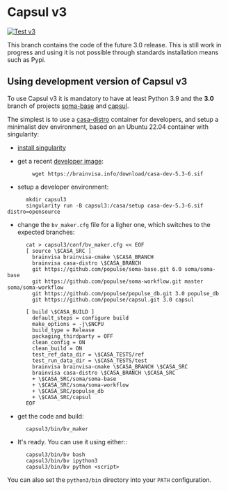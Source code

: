 # Capsul v3

[![Test v3](https://github.com/populse/capsul/actions/workflows/test-v3.yml/badge.svg?branch=3.0)](https://github.com/populse/capsul/actions/workflows/test-v3.yml)

This branch contains the code of the future 3.0 release. This is still work in progress and using it is not possible through standards installation means such as Pypi.

## Using development version of Capsul v3

To use Capsul v3 it is mandatory to have at least Python 3.9 and the **3.0** branch of projects [soma-base](https://github.com/populse/soma-base>) and [capsul](https://github.com/populse/capsul>).

The simplest is to use a [casa-distro](https://github.com/brainvisa/casa-distro>) container for developers, and setup a minimalist dev environment, based on an Ubuntu 22.04 container with singularity:

* [install singularity](https://brainvisa.info/web/download.html#prerequisites-for-singularity-on-linux>)


* get a recent [developer image](https://brainvisa.info/web/download.html#installing-a-singularity-developer-environment>):
```  
        wget https://brainvisa.info/download/casa-dev-5.3-6.sif
```

* setup a developer environment:
```
      mkdir capsul3
      singularity run -B capsul3:/casa/setup casa-dev-5.3-6.sif distro=opensource
```

* change the `bv_maker.cfg` file for a ligher one, which switches to the expected branches:
```
      cat > capsul3/conf/bv_maker.cfg << EOF
      [ source \$CASA_SRC ]
        brainvisa brainvisa-cmake \$CASA_BRANCH
        brainvisa casa-distro \$CASA_BRANCH
        git https://github.com/populse/soma-base.git 6.0 soma/soma-base
        git https://github.com/populse/soma-workflow.git master soma/soma-workflow
        git https://github.com/populse/populse_db.git 3.0 populse_db
        git https://github.com/populse/capsul.git 3.0 capsul

      [ build \$CASA_BUILD ]
        default_steps = configure build
        make_options = -j\$NCPU
        build_type = Release
        packaging_thirdparty = OFF
        clean_config = ON
        clean_build = ON
        test_ref_data_dir = \$CASA_TESTS/ref
        test_run_data_dir = \$CASA_TESTS/test
        brainvisa brainvisa-cmake \$CASA_BRANCH \$CASA_SRC
        brainvisa casa-distro \$CASA_BRANCH \$CASA_SRC
        + \$CASA_SRC/soma/soma-base
        + \$CASA_SRC/soma/soma-workflow
        + \$CASA_SRC/populse_db
        + \$CASA_SRC/capsul
      EOF
```

* get the code and build:
```
      capsul3/bin/bv_maker
```

* It's ready. You can use it using either::
```
      capsul3/bin/bv bash
      capsul3/bin/bv ipython3
      capsul3/bin/bv python <script>
```
  You can also set the `python3/bin` directory into your `PATH` configuration.
